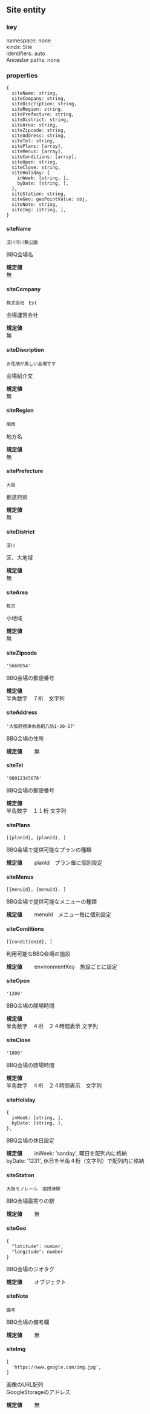 ## Site entity

### key
namespace: none  
kinds: Site  
identifiers: auto  
Ancestor paths: none  

### properties
```
{
  siteName: string,
  siteCompany: string,
  siteDiscription: string,
  siteRegion: string,
  sitePrefecture: string,
  siteDistrict: string,
  siteArea: string,
  siteZipcode: string,
  siteAddress: string,
  siteTel: string,
  sitePlans: [array],
  siteMenus: [array],
  siteConditions: [array],
  siteOpen: string,
  siteClose: string,
  siteHoliday: {
    inWeek: [string, ],
    byDate: [string, ],
  },
  siteStation: string,
  siteGeo: geoPointValue: obj,
  siteNote: string,
  siteImg: [string, ],
}
```

#### siteName
```
淀川河川敷公園
```
BBQ会場名  

**規定値**  
無


#### siteCompany
```
株式会社　Est
```
会場運営会社  

**規定値**  
無


#### siteDiscription
```
お花畑が美しい会場です
```
会場紹介文  

**規定値**  
無


#### siteRegion
```
関西
```
地方名  

**規定値**  
無



#### sitePrefecture
```
大阪
```
都道府県  

**規定値**  
無


#### siteDistrict
```
淀川
```
区、大地域  

**規定値**  
無


#### siteArea
```
枚方
```
小地域  

**規定値**  
無


#### siteZipcode
```
'5660054'
```
BBQ会場の郵便番号  

**規定値**  
半角数字　７桁　文字列 


#### siteAddress
```
'大阪府摂津市鳥飼八防1-20-17'
```
BBQ会場の住所  

**規定値**　　
無


#### siteTel
```
'08012345678'
```
BBQ会場の郵便番号  

**規定値**  
半角数字　１１桁  文字列


#### sitePlans
```
[{planId}, {planId}, ]
```
BBQ会場で提供可能なプランの種類  

**規定値**　　
planId　プラン毎に個別設定


#### siteMenus
```
[{menuId}, {menuId}, ]
```
BBQ会場で提供可能なメニューの種類  

**規定値**　　
menuId　メニュー毎に個別設定


#### siteConditions
```
[{conditionId}, ]
```
利用可能なBBQ会場の施設  

**規定値**　　
environmentKey　施設ごとに設定



#### siteOpen
```
'1200'
```
BBQ会場の開場時間  

**規定値**  
半角数字　４桁　２４時間表示  文字列  


#### siteClose
```
'1800'
```
BBQ会場の閉場時間  

**規定値**  
半角数字　４桁　２４時間表示　文字列  


#### siteHoliday
```
{
  inWeek: [string, ],
  byDate: [string, ],
},
```
BBQ会場の休日設定  

**規定値**　　
inWeek: 'sanday', 曜日を配列内に格納  
byDate: '1231', 休日を半角４桁（文字列）で配列内に格納


#### siteStation
```
大阪モノレール　南摂津駅
```
BBQ会場最寄りの駅  

**規定値**　　
無


#### siteGeo
```
{
  "latitude": number,
  "longitude": number
}
```
BBQ会場のジオタグ  

**規定値**　　
オブジェクト


#### siteNote
```
備考
```
BBQ会場の備考欄  

**規定値**　　
無


#### siteImg
```
[
  'https://www.google.com/img.jpg',
]
```
画像のURL配列  
GoogleStorageのアドレス  

**規定値**　　
無



